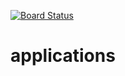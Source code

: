 [![Board Status](https://dev.azure.com/manusiaedu/55dc8d85-5977-4894-8173-82109b4909a7/fcd198ce-04cb-49a8-ad9d-2c821599a739/_apis/work/boardbadge/5ac359f3-44be-4c79-80e5-9da02933ffc6)](https://dev.azure.com/manusiaedu/55dc8d85-5977-4894-8173-82109b4909a7/_boards/board/t/fcd198ce-04cb-49a8-ad9d-2c821599a739/Microsoft.RequirementCategory)
# applications
